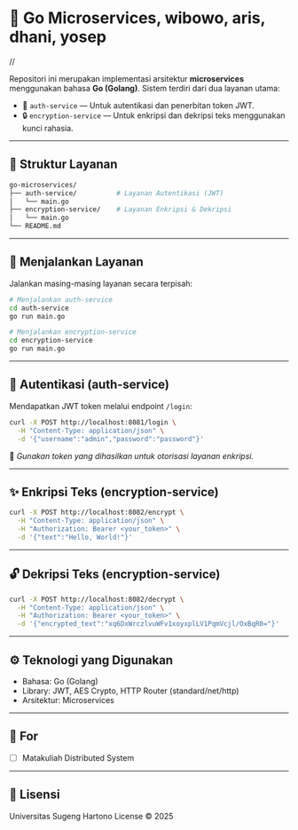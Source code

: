 # 🧩 Go Microservices, wibowo, aris, dhani, yosep
// <?php echo 'wibowo'; ?>

Repositori ini merupakan implementasi arsitektur **microservices** menggunakan bahasa **Go (Golang)**. Sistem terdiri dari dua layanan utama:

- 🔐 `auth-service` — Untuk autentikasi dan penerbitan token JWT.
- 🔒 `encryption-service` — Untuk enkripsi dan dekripsi teks menggunakan kunci rahasia.

---

## 📁 Struktur Layanan

```bash
go-microservices/
├── auth-service/          # Layanan Autentikasi (JWT)
│   └── main.go
├── encryption-service/    # Layanan Enkripsi & Dekripsi
│   └── main.go
└── README.md
```

---

## 🚀 Menjalankan Layanan

Jalankan masing-masing layanan secara terpisah:

```bash
# Menjalankan auth-service
cd auth-service
go run main.go
```

```bash
# Menjalankan encryption-service
cd encryption-service
go run main.go
```

---

## 🔑 Autentikasi (auth-service)

Mendapatkan JWT token melalui endpoint `/login`:

```bash
curl -X POST http://localhost:8081/login \
  -H "Content-Type: application/json" \
  -d '{"username":"admin","password":"password"}'
```

📌 *Gunakan token yang dihasilkan untuk otorisasi layanan enkripsi.*

---

## ✨ Enkripsi Teks (encryption-service)

```bash
curl -X POST http://localhost:8082/encrypt \
  -H "Content-Type: application/json" \
  -H "Authorization: Bearer <your_token>" \
  -d '{"text":"Hello, World!"}'
```

---

## 🔓 Dekripsi Teks (encryption-service)

```bash
curl -X POST http://localhost:8082/decrypt \
  -H "Content-Type: application/json" \
  -H "Authorization: Bearer <your_token>" \
  -d '{"encrypted_text":"xq6DxWrczlvuWFv1xoyxplLV1PqmVcjl/OxBqR0="}'
```

---

## ⚙️ Teknologi yang Digunakan

- Bahasa: Go (Golang)
- Library: JWT, AES Crypto, HTTP Router (standard/net/http)
- Arsitektur: Microservices

---

## 🧪 For

- [ ] Matakuliah Distributed System

---

## 📝 Lisensi

Universitas Sugeng Hartono License © 2025
